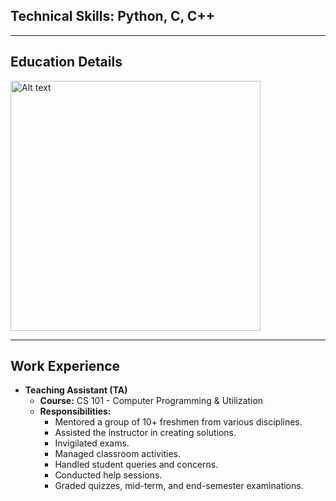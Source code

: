 ## Technical Skills: Python,  C, C++
---

## Education Details
<img src="https://i.imgur.com/reyEMVI.png" alt="Alt text" width="400"/>

---
## Work Experience

- **Teaching Assistant (TA)**
  - **Course:** CS 101 - Computer Programming & Utilization
  - **Responsibilities:**
    - Mentored a group of 10+ freshmen from various disciplines.
    - Assisted the instructor in creating solutions.
    - Invigilated exams.
    - Managed classroom activities.
    - Handled student queries and concerns.
    - Conducted help sessions.
    - Graded quizzes, mid-term, and end-semester examinations.






